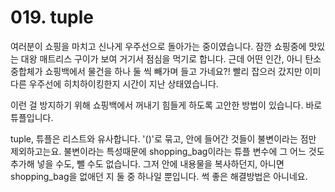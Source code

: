 # 019. tuple
여러분이 쇼핑을 마치고 신나게 우주선으로 돌아가는 중이였습니다. 잠깐 쇼핑중에 맛있는 대왕 매트리스 구이가 보여 거기서 점심을 먹기로 합니다. 근데 어떤 인간, 아니 탄소 중합체가 쇼핑백에서 물건을 하나 둘 씩 빼가며 들고 가네요?! 빨리 잡으러 갔지만 이미 다른 우주선에 히치하이킹한지 시간이 지난 상태였습니다.

이런 걸 방지하기 위해 쇼핑백에서 꺼내기 힘들게 하도록 고안한 방법이 있습니다. 바로 튜플입니다.

tuple, 튜플은 리스트와 유사합니다. '()'로 묶고, 안에 들어간 것들이 불변이라는 점만 제외하고는요. 불변이라는 특성때문에 shopping_bag이라는 튜플 변수에 그 어느 것도 추가해 넣을 수도, 뺄 수도 없습니다. 그저 안에 내용물을 복사하던지, 아니면 shopping_bag을 없애던 지 둘 중 하나일 뿐입니다. 썩 좋은 해결방법은 아니네요.
